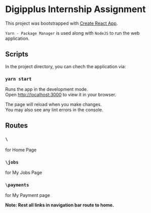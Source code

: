 # Digipplus Internship Assignment

This project was bootstrapped with [Create React App](https://github.com/facebook/create-react-app).

`Yarn - Package Manager` is used along with `NodeJS` to run the web application.

## Scripts

In the project directory, you can chech the application via:

### `yarn start`

Runs the app in the development mode.\
Open [http://localhost:3000](http://localhost:3000) to view it in your browser.

The page will reload when you make changes.\
You may also see any lint errors in the console.

## Routes

### `\`

for Home Page

### `\jobs`

for My Jobs Page

### `\payments`

for My Payment page

<b>Note: Rest all links in navigation bar route to home.</b>
